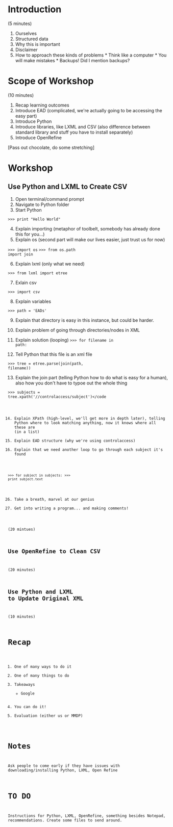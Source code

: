 Introduction
============

(5 minutes)

  1. Ourselves
  2. Structured data
  3. Why this is important
  4. Disclaimer
  5. How to approach these kinds of problems
    * Think like a computer
    * You will make mistakes
    * Backups! Did I mention backups?
  
Scope of Workshop 
=================

(10 minutes)

  1. Recap learning outcomes
  2. Introduce EAD (complicated, we're actually going to be accessing the easy part)
  3. Introduce Python
  4. Introduce libraries, like LXML and CSV (also difference between standard library and stuff you have to install separately)
  5. Introduce OpenRefine
  
[Pass out chocolate, do some stretching]

Workshop
========

Use Python and LXML to Create CSV
---------------------------------

  1. Open terminal/command prompt
  2. Navigate to Python folder
  3. Start Python
  
<code>>>> print "Hello World"</code>
  
  4. Explain importing (metaphor of toolbelt, somebody has already done this for you...)
  5. Explain os (second part will make our lives easier, just trust us for now)

<code>>>> import os</code>
<code>>>> from os.path import join</code>

  6. Explain lxml (only what we need)

<code>>>> from lxml import etree</code>

  7. Exlain csv

<code>>>> import csv</code>
  
  8. Explain variables

<code>>>> path = 'EADs'</code>

  9. Explain that directory is easy in this instance, but could be harder.
  10. Explain problem of going through directories/nodes in XML
  11. Explain solution (looping)
<code>>>> for filename in path:</code>

  12. Tell Python that this file is an xml file
  
<code>>>>     tree = etree.parse(join(path, filename))</code>
 
  13. Explain the join part (telling Python how to do what is easy for a human), also how you don't have to typoe out the whole thing
  
<code>>>>     subjects = tree.xpath('//controlaccess/subject')</code
 
  14. Explain XPath (high-level, we'll get more in depth later), telling Python where to look matching anything, now it knows where all these are (in a list)
  15. Explain EAD structure (why we're using controlaccess)
  16. Explain that we need another loop to go through each subject it's found

<code>>>>     for subject in subjects:</code>
<code>>>>         print subject.text</code>
  
  26. Take a breath, marvel at our genius
  27. Get into writing a program... and making comments!

(20 mintues)

Use OpenRefine to Clean CSV
---------------------------

(20 minutes)

Use Python and LXML to Update Original XML
------------------------------------------

(10 minutes)

Recap
=====

  1. One of many ways to do it
  2. One of many things to do
  3. Takeaways
     * Google
  4. You can do it!
  5. Evaluation (either us or MMDP)
  
Notes
=====

Ask people to come early if they have issues with downloading/installing Python, LXML, Open Refine

TO DO
=====
Instructions for Python, LXML, OpenRefine, something besides Notepad, recommendations.
Create some files to send around.